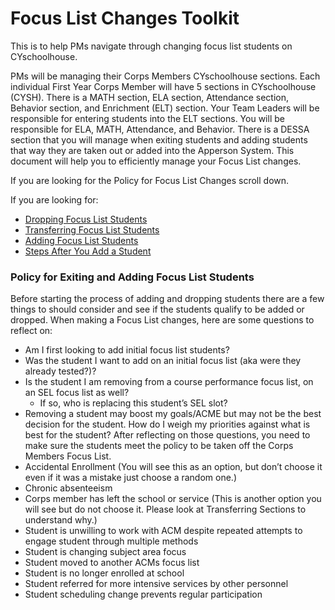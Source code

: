 # Focus List Changes Toolkit

This is to help PMs navigate through changing focus list students on CYschoolhouse.


PMs will be managing their Corps Members CYschoolhouse sections. Each individual First Year Corps Member will have 5 sections in CYschoolhouse (CYSH). There is a MATH section, ELA section, Attendance section, Behavior section, and Enrichment (ELT) section. Your Team Leaders will be responsible for entering students into the ELT sections. You will be responsible for ELA, MATH, Attendance, and Behavior. There is a DESSA section that you will manage when exiting students and adding students that way they are taken out or added into the Apperson System. This document will help you to efficiently manage your Focus List changes.

If you are looking for the Policy for Focus List Changes scroll down. 

If you are looking for:
- [Dropping Focus List Students](dropflstud.md)
- [Transferring Focus List Students](transferflstud.md)
- [Adding Focus List Students](addflstud.md)
- [Steps After You Add a Student](stepsafter.md)

### Policy for Exiting and Adding Focus List Students

Before starting the process of adding and dropping students there are a few things to should consider and see if the students qualify to be added or dropped.
When making a Focus List changes, here are some questions to reflect on:
- Am I first looking to add initial focus list students? 
- Was the student I want to add on an initial focus list (aka were they already tested?)?
- Is the student I am removing from a course performance focus list, on an SEL focus list as well?
	- If so, who is replacing this student’s SEL slot?
- Removing a student may boost my goals/ACME but may not be the best decision for the student. How do I weigh my priorities against what is best for the student?
After reflecting on those questions, you need to make sure the students meet the policy to be taken off the Corps Members Focus List.
- Accidental Enrollment (You will see this as an option, but don’t choose it even if it was a mistake just choose a random one.)
- Chronic absenteeism
- Corps member has left the school or service (This is another option you will see but do not choose it. Please look at Transferring Sections to understand why.)
- Student is unwilling to work with ACM despite repeated attempts to engage student through multiple methods
- Student is changing subject area focus
- Student moved to another ACMs focus list
- Student is no longer enrolled at school
- Student referred for more intensive services by other personnel
- Student scheduling change prevents regular participation
